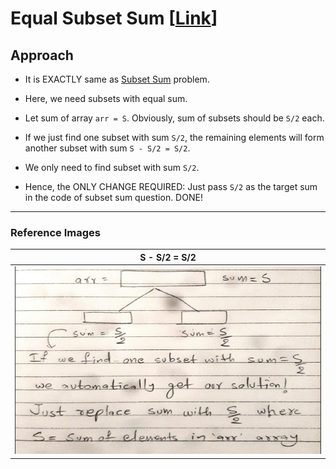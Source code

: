 # Equal Subset Sum [[Link](https://www.geeksforgeeks.org/problems/subset-sum-problem2014/1)]

## Approach

- It is EXACTLY same as [Subset Sum](https://github.com/AKR-2803/DSA-Declassified/tree/main/Problems/Dynamic%20Programming/0-1%20Knapsack/Subset%20Sum#subset-sum-link) problem.

- Here, we need subsets with equal sum.

- Let sum of array `arr = S`. Obviously, sum of subsets should be `S/2` each.

- If we just find one subset with sum `S/2`, the remaining elements will form another subset with sum `S - S/2 = S/2`.

- We only need to find subset with sum `S/2`. 

- Hence, the ONLY CHANGE REQUIRED: Just pass `S/2` as the target sum in the code of subset sum question. DONE!
___

### Reference Images

| S - S/2 = S/2                                              | 
|-------------------------------------------------------------------------------| 
| <img src="./images/EqualSubsetSum.jpg" height="300" width="600" alt="EqualSubsetSum Image"/> |
